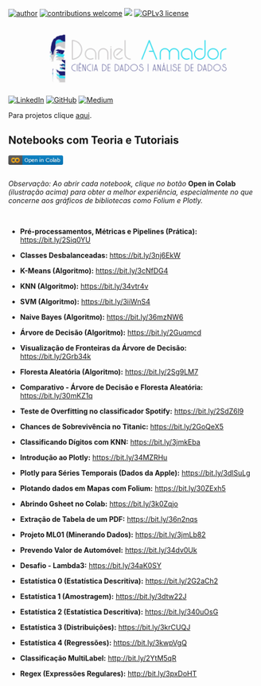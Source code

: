 
[![author](https://img.shields.io/badge/author-daniel-cyan.svg)](https://www.linkedin.com/in/daniel-sousa-amador) [![contributions welcome](https://img.shields.io/badge/contributions-welcome-darkblue.svg?style=flat)](https://github.com/amadords) [![](https://img.shields.io/badge/python-3.6+-cyan.svg)](https://www.python.org/downloads/release/python-365/) [![GPLv3 license](https://img.shields.io/badge/License-GPLv3-white.svg)](http://perso.crans.org/besson/LICENSE.html)

<p align="center">
  <img src="https://github.com/amadords/Portfolio/blob/master/github.png" >
</p>

[![LinkedIn](https://img.shields.io/badge/LinkedIn-DanielSousaAmador-cyan.svg)](https://www.linkedin.com/in/daniel-sousa-amador)
[![GitHub](https://img.shields.io/badge/GitHub-amadords-darkblue.svg)](https://github.com/amadords)
[![Medium](https://img.shields.io/badge/Medium-DanielSousaAmador-white.svg)](https://daniel-s-amador.medium.com/)

Para projetos clique [aqui](https://github.com/amadords).

## Notebooks com Teoria e Tutoriais
<img align="left" alt="colab" width="110px" src="https://raw.githubusercontent.com/amadords/others/master/open%20in%20colab.png" />

<br />
<br />

*Observação: Ao abrir cada notebook, clique no botão* **Open in Colab** *(ilustração acima) para obter a melhor experiência, especialmente no que concerne aos gráficos de bibliotecas como Folium e Plotly.*

<br />

  * **Pré-processamentos, Métricas e Pipelines (Prática):** https://bit.ly/2Siq0YU

  * **Classes Desbalanceadas:** https://bit.ly/3nj6EkW

  * **K-Means (Algoritmo):** https://bit.ly/3cNfDG4

  * **KNN (Algoritmo):** https://bit.ly/34vtr4v

  * **SVM (Algoritmo):** https://bit.ly/3iiWnS4

  * **Naive Bayes (Algoritmo):** https://bit.ly/36mzNW6
  
  * **Árvore de Decisão (Algoritmo):** https://bit.ly/2Guqmcd
  
  * **Visualização de Fronteiras da Árvore de Decisão:** https://bit.ly/2Grb34k

  * **Floresta Aleatória (Algoritmo):** https://bit.ly/2Sg9LM7

  * **Comparativo - Árvore de Decisão e Floresta Aleatória:** https://bit.ly/30mKZ1q
  
  * **Teste de Overfitting no classificador Spotify:** https://bit.ly/2SdZ6l9
  
  * **Chances de Sobrevivência no Titanic:** https://bit.ly/2GoQeX5
  
  * **Classificando Dígitos com KNN:** https://bit.ly/3jmkEba
  
  * **Introdução ao Plotly:** https://bit.ly/34MZRHu
  
  * **Plotly para Séries Temporais (Dados da Apple):** https://bit.ly/3dlSuLg
  
  * **Plotando dados em Mapas com Folium:** https://bit.ly/30ZExh5
  
  * **Abrindo Gsheet no Colab:** https://bit.ly/3k0Zqjo
  
  * **Extração de Tabela de um PDF:** https://bit.ly/36n2nqs
 
  * **Projeto ML01 (Minerando Dados):** https://bit.ly/3jmLb82
  
  * **Prevendo Valor de Automóvel:** https://bit.ly/34dv0Uk
  
  * **Desafio - Lambda3:** https://bit.ly/34aK0SY
  
  * **Estatística 0 (Estatística Descritiva):** https://bit.ly/2G2aCh2
  
  * **Estatística 1 (Amostragem):** https://bit.ly/3dtw22J
  
  * **Estatística 2 (Estatística Descritiva):** https://bit.ly/340uOsG
  
  * **Estatística 3 (Distribuições):** https://bit.ly/3krCUQJ
  
  * **Estatística 4 (Regressões):** https://bit.ly/3kwpVgQ
  
  * **Classificação MultiLabel:** http://bit.ly/2YtM5qR
  
  * **Regex (Expressões Regulares):** http://bit.ly/3pxDoHT
  

 

